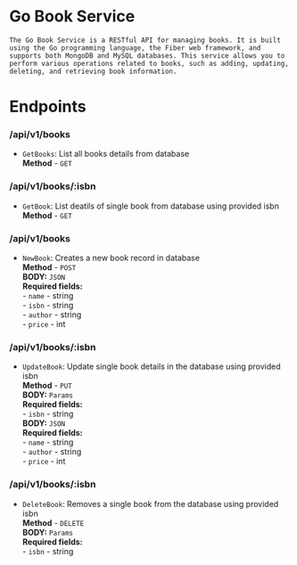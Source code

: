 # Go Book Service

```
The Go Book Service is a RESTful API for managing books. It is built using the Go programming language, the Fiber web framework, and supports both MongoDB and MySQL databases. This service allows you to perform various operations related to books, such as adding, updating, deleting, and retrieving book information.
```

# Endpoints

### /api/v1/books

- `GetBooks`: List all books details from database<br>
  **Method** - `GET`<br>

### /api/v1/books/:isbn

- `GetBook`: List deatils of single book from database using provided isbn<br>
  **Method** - `GET`<br>

### /api/v1/books

- `NewBook`: Creates a new book record in database<br>
  **Method** - `POST`<br>
  **BODY:** `JSON`<br>
  **Required fields:** <br> - `name` - string <br> - `isbn` - string <br> - `author` - string <br> - `price` - int <br>

### /api/v1/books/:isbn

- `UpdateBook`: Update single book details in the database using provided isbn<br>
  **Method** - `PUT`<br>
  **BODY:** `Params`<br>
  **Required fields:** <br> - `isbn` - string <br>
  **BODY:** `JSON`<br>
  **Required fields:** <br> - `name` - string <br> - `author` - string <br> - `price` - int <br>

### /api/v1/books/:isbn

- `DeleteBook`: Removes a single book from the database using provided isbn<br>
  **Method** - `DELETE`<br>
  **BODY:** `Params`<br>
  **Required fields:** <br> - `isbn` - string <br>
